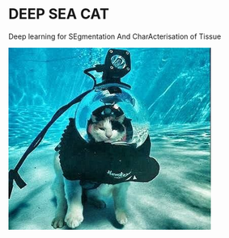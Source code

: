 # DEEP SEA CAT
Deep learning for SEgmentation And CharActerisation of Tissue 

![](/lib/A723EE1E-43F2-4D98-9B44-03F9D5CFC9D6.jpeg)

